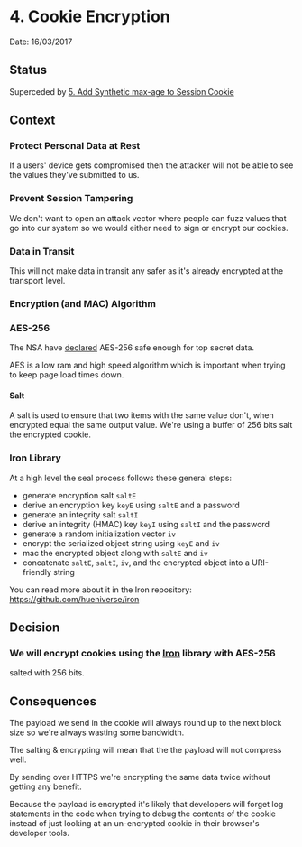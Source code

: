# 4. Cookie Encryption

Date: 16/03/2017

## Status

Superceded by [5. Add Synthetic max-age to Session Cookie](0005-add-synthetic-max-age-to-session-cookie.md)

## Context

### Protect Personal Data at Rest
If a users' device gets compromised then the attacker will not be able to see
the values they've submitted to us.

### Prevent Session Tampering
We don't want to open an attack vector where people can fuzz values that go
into our system so we would either need to sign or encrypt our cookies.

### Data in Transit
This will not make data in transit any safer as it's already encrypted at the
transport level.

### Encryption (and MAC) Algorithm 

### AES-256

The NSA have [declared](http://csrc.nist.gov/groups/ST/toolkit/documents/aes/CNSS15FS.pdf) AES-256 safe enough for top secret data.

AES is a low ram and high speed algorithm which is important when trying to keep
page load times down.

#### Salt
A salt is used to ensure that two items with the same value don't, when
encrypted equal the same output value. We're using a buffer of 256 bits salt the
encrypted cookie.

### Iron Library
At a high level the seal process follows these general steps:

* generate encryption salt `saltE`
* derive an encryption key `keyE` using `saltE` and a password
* generate an integrity salt `saltI`
* derive an integrity (HMAC) key `keyI` using `saltI` and the password
* generate a random initialization vector `iv`
* encrypt the serialized object string using `keyE` and `iv`
* mac the encrypted object along with `saltE` and `iv`
* concatenate `saltE`, `saltI`, `iv`, and the encrypted object into a URI-friendly string

You can read more about it in the Iron 
repository: https://github.com/hueniverse/iron

## Decision

### We will encrypt cookies using the [Iron] library with AES-256
salted with 256 bits.

## Consequences

The payload we send in the cookie will always round up to the next block size
so we're always wasting some bandwidth. 

The salting & encrypting will mean that the the payload will not compress well.

By sending over HTTPS we're encrypting the same data twice without getting any
benefit.

Because the payload is encrypted it's likely that developers will forget
log statements in the code when trying to debug the contents of the cookie
instead of just looking at an un-encrypted cookie in their browser's developer
tools. 

[Iron]: https://github.com/hueniverse/iron

